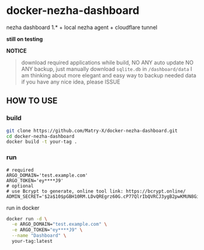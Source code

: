 # docker-nezha-dashboard
nezha dashboard 1.* + local nezha agent + cloudflare tunnel

**still on testing**

**NOTICE**
> download required applications while build, NO ANY auto update
> NO ANY backup, just manually download `sqlite.db` in `/dashboard/data`
> I am thinking about more elegant and easy way to backup needed data
> if you have any nice idea, please ISSUE

## HOW TO USE

### build

```bash
git clone https://github.com/Matry-X/docker-nezha-dashboard.git
cd docker-nezha-dashboard
docker build -t your-tag .
```

### run

```env
# required
ARGO_DOMAIN='test.example.com'
ARGO_TOKEN='ey****J9'
# optional
# use Bcrypt to generate, online tool link: https://bcrypt.online/
ADMIN_SECRET='$2a$10$pGBH10RM.LDvQREgrz60G.cP77QlrIbQVRCJ3ygB2pwKMUN8GiucW'
```

run in docker
```bash
docker run -d \
  -e ARGO_DOMAIN="test.example.com" \
  -e ARGO_TOKEN="ey****J9" \
  --name "Dashboard" \
  your-tag:latest
```
